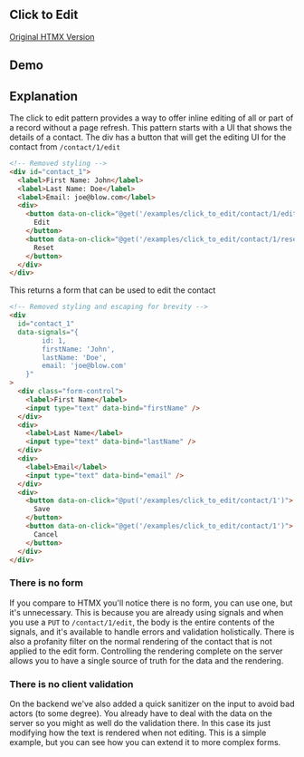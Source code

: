 ## Click to Edit

[Original HTMX Version](https://htmx.org/examples/click-to-edit/)

## Demo

<div
    id="contact_1"
    data-on-load="@get('/examples/click_to_edit/contact/1')"
>

</div>

## Explanation

The click to edit pattern provides a way to offer inline editing of all or part of a record without a page refresh. This pattern starts with a UI that shows the details of a contact. The div has a button that will get the editing UI for the contact from `/contact/1/edit`

```html
<!-- Removed styling -->
<div id="contact_1">
  <label>First Name: John</label>
  <label>Last Name: Doe</label>
  <label>Email: joe@blow.com</label>
  <div>
    <button data-on-click="@get('/examples/click_to_edit/contact/1/edit')">
      Edit
    </button>
    <button data-on-click="@get('/examples/click_to_edit/contact/1/reset')">
      Reset
    </button>
  </div>
</div>
```

This returns a form that can be used to edit the contact

```html
<!-- Removed styling and escaping for brevity -->
<div
  id="contact_1"
  data-signals="{
        id: 1,
        firstName: 'John',
        lastName: 'Doe',
        email: 'joe@blow.com'
    }"
>
  <div class="form-control">
    <label>First Name</label>
    <input type="text" data-bind="firstName" />
  </div>
  <div>
    <label>Last Name</label>
    <input type="text" data-bind="lastName" />
  </div>
  <div>
    <label>Email</label>
    <input type="text" data-bind="email" />
  </div>
  <div>
    <button data-on-click="@put('/examples/click_to_edit/contact/1')">
      Save
    </button>
    <button data-on-click="@get('/examples/click_to_edit/contact/1')">
      Cancel
    </button>
  </div>
</div>
```

### There is no form

If you compare to HTMX you'll notice there is no form, you can use one, but it's unnecessary. This is because you are already using signals and when you use a `PUT` to `/contact/1/edit`, the body is the entire contents of the signals, and it's available to handle errors and validation holistically. There is also a profanity filter on the normal rendering of the contact that is not applied to the edit form. Controlling the rendering complete on the server allows you to have a single source of truth for the data and the rendering.

### There is no client validation

On the backend we've also added a quick sanitizer on the input to avoid bad actors (to some degree). You already have to deal with the data on the server so you might as well do the validation there. In this case its just modifying how the text is rendered when not editing. This is a simple example, but you can see how you can extend it to more complex forms.
